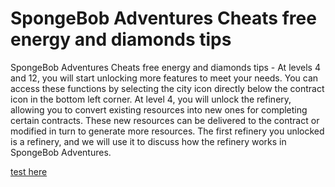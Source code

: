 # SpongeBob Adventures Cheats free energy and diamonds tips

SpongeBob Adventures Cheats free energy and diamonds tips - At levels 4 and 12, you will start unlocking more features to meet your needs. You can access these functions by selecting the city icon directly below the contract icon in the bottom left corner. At level 4, you will unlock the refinery, allowing you to convert existing resources into new ones for completing certain contracts. These new resources can be delivered to the contract or modified in turn to generate more resources. The first refinery you unlocked is a refinery, and we will use it to discuss how the refinery works in SpongeBob Adventures.

[test here](https://play.eslgaming.com/player/myinfos/19669367/)
